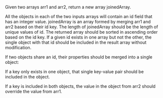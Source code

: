 Given two arrays arr1 and arr2, return a new array joinedArray.

All the objects in each of the two inputs arrays will contain an id field that has an integer value. joinedArray is an array
formed by merging arr1 and arr2 based on their id key. The length of joinedArray should be the length of unique values of id.
The returned array should be sorted in ascending order based on the id key.
If a given id exists in one array but not the other, the single object with that id should be included in the result array without modification.

If two objects share an id, their properties should be merged into a single object:

If a key only exists in one object, that single key-value pair should be included in the object.

If a key is included in both objects, the value in the object from arr2 should override the value from arr1.
